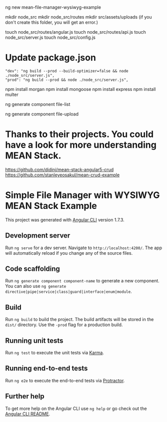 ng new mean-file-manager-wysiwyg-example

mkdir node_src
mkdir node_src/routes
mkdir src/assets/uploads (if you don't create this folder, you will get an error.)

touch node_src/routes/angular.js
touch node_src/routes/api.js
touch node_src/server.js
touch node_src/config.js

# Update package.json
    "dev": "ng build --prod --build-optimizer=false && node ./node_src/server.js",
    "prod": "ng build --prod && node ./node_src/server.js",
    
npm install morgan
npm install mongoose
npm install express
npm install multer


ng generate component file-list

ng generate component file-upload


# Thanks to their projects. You could have a look for more understanding MEAN Stack.
https://github.com/didinj/mean-stack-angular5-crud
https://github.com/stanleyeosakul/mean-crud-example





# Simple File Manager with WYSIWYG MEAN Stack Example

This project was generated with [Angular CLI](https://github.com/angular/angular-cli) version 1.7.3.

## Development server

Run `ng serve` for a dev server. Navigate to `http://localhost:4200/`. The app will automatically reload if you change any of the source files.

## Code scaffolding

Run `ng generate component component-name` to generate a new component. You can also use `ng generate directive|pipe|service|class|guard|interface|enum|module`.

## Build

Run `ng build` to build the project. The build artifacts will be stored in the `dist/` directory. Use the `-prod` flag for a production build.

## Running unit tests

Run `ng test` to execute the unit tests via [Karma](https://karma-runner.github.io).

## Running end-to-end tests

Run `ng e2e` to execute the end-to-end tests via [Protractor](http://www.protractortest.org/).

## Further help

To get more help on the Angular CLI use `ng help` or go check out the [Angular CLI README](https://github.com/angular/angular-cli/blob/master/README.md).

